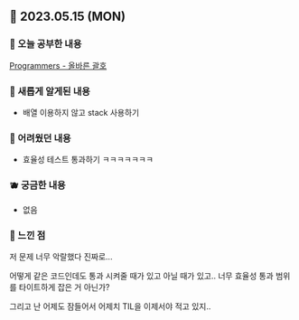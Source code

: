 ## 🍰 2023.05.15 (MON)

### 🍑 오늘 공부한 내용

[Programmers - 올바른 괄호](https://github.com/merryfraise/algorithms/blob/main/programmers/level%202/230515/%EC%98%AC%EB%B0%94%EB%A5%B8%20%EA%B4%84%ED%98%B8.js "Programmers - 올바른 괄호")

### 🍓 새롭게 알게된 내용

-   배열 이용하지 않고 stack 사용하기

### 🍒 어려웠던 내용

-   효율성 테스트 통과하기 ㅋㅋㅋㅋㅋㅋㅋ

### 🫐 궁금한 내용

-   없음

### 🐰 느낀 점

저 문제 너무 악랄했다 진짜로...

어떻게 같은 코드인데도 통과 시켜줄 때가 있고 아닐 때가 있고.. 너무 효율성 통과 범위를 타이트하게 잡은 거 아닌가?

그리고 난 어제도 잠들어서 어제치 TIL을 이제서야 적고 있지..
